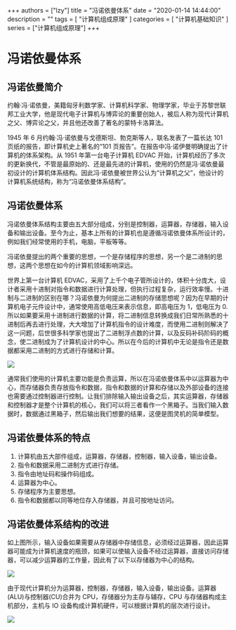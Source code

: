 +++
authors = ["lzy"]
title = "冯诺依曼体系"
date = "2020-01-14 14:44:00"
description = ""
tags = [
    "计算机组成原理"
]
categories = [
    "计算机基础知识"
]
series = ["计算机组成原理"]
+++

# 冯诺依曼体系

## 冯诺依曼简介

约翰·冯·诺依曼，美籍匈牙利数学家、计算机科学家、物理学家，毕业于苏黎世联邦工业大学，他是现代电子计算机与博弈论的重要创始人，被后人称为现代计算机之父、博弈论之父，并且他还改善了著名的蒙特卡洛算法。

1945 年 6 月约翰·冯·诺依曼与戈德斯坦、勃克斯等人，联名发表了一篇长达 101 页纸的报告，即计算机史上著名的“101 页报告”。在报告中冯·诺伊曼明确提出了计算机的体系架构。从 1951 年第一台电子计算机 EDVAC 开始，计算机经历了多次的更新换代，不管是最原始的、还是最先进的计算机，使用的仍然是冯·诺依曼最初设计的计算机体系结构。因此冯·诺依曼被世界公认为“计算机之父”，他设计的计算机系统结构，称为“冯诺依曼体系结构”。

## 冯诺依曼体系

冯诺依曼体系结构主要由五大部分组成，分别是控制器，运算器，存储器，输入设备和输出设备。至今为止，基本上所有的计算机也是遵循冯诺依曼体系所设计的，例如我们经常使用的手机，电脑，平板等等。

冯诺依曼提出的两个重要的思想，一个是存储程序的思想，另一个是二进制的思想，这两个思想在如今的计算机领域影响深远。

世界上第一台计算机 EDVAC，采用了上千个电子管所设计的，体积十分庞大，设计者采用十进制对指令和数据进行计算处理，但执行过程复杂，运行效率慢。十进制与二进制的区别在哪？冯诺依曼为何提出二进制的存储思想呢？因为在早期的计算机电子元件设计中，通常使用高低电压来表示信息，即高电压为 1，低电压为 0.所以如果要采用十进制进行数据的计算，将二进制信息转换成我们日常所熟悉的十进制后再去进行处理，大大增加了计算机指令的设计难度，而使用二进制则解决了这一问题，后世很多科学家也提出了二进制浮点数的计算，以及反码补码阶码的概念，使二进制成为了计算机设计的中心。所以在今后的计算机中无论是指令还是数据都采用二进制的方式进行存储和计算。

![](../static/PwAAbMnQ5om7C0xEbKIcZHr1nTh.png)

通常我们使用的计算机主要功能是负责运算，所以在冯诺依曼体系中以运算器为中心，而存储器负责存放指令和数据，指令和数据的计算和存储以及外部设备的连接也需要通过控制器进行控制。让我们排除输入输出设备之后，其实运算器，存储器和控制器才是整个计算机的核心，我们可以将三者看作一个黑箱子。当我们输入数据时，数据通过黑箱子，然后输出我们想要的结果，这便是图灵机的简单模型。

## 冯诺依曼体系的特点

1. 计算机由五大部件组成，运算器，存储器，控制器，输入设备，输出设备。
2. 指令和数据采用二进制方式进行存储。
3. 指令由地址码和操作码组成。
4. 运算器为中心。
5. 存储程序为主要思想。
6. 指令和数据都以同等地位存入存储器，并且可按地址访问。

## 冯诺依曼体系结构的改进

如上图所示，输入设备如果需要从存储器中存储信息，必须经过运算器，因此运算器可能成为计算机速度的瓶颈，如果可以使输入设备不经过运算器，直接访问存储器，可以减少运算器的工作量，因此有了以下以存储器为中心的结构。

![](../static/F0BcbxSBcoOLiNxWRC0cH0ZBnge.png)

由于现代计算机分为运算器，控制器，存储器，输入设备，输出设备。运算器(ALU)与控制器(CU)合并为 CPU，存储器分为主存与辅存，CPU 与存储器构成主机部分，主机与 IO 设备构成计算机硬件，可以根据计算机的层次进行设计。

![](../static/Ylx8bUpvpohWj6xLKMIcpmX2nec.png)
